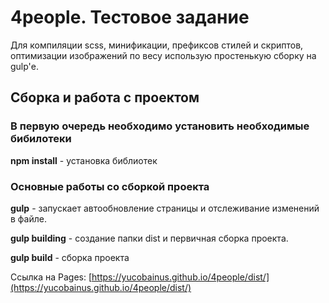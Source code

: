 # 4people. Тестовое задание

Для компиляции scss, минификации, префиксов стилей и скриптов, оптимизации изображений по весу использую простенькую сборку на gulp'е.

## Сборка и работа с проектом

### В первую очередь необходимо установить необходимые бибилотеки

**npm install** - установка библиотек

### Основные работы со сборкой проекта

**gulp** - запускает автообновление страницы и отслеживание изменений в файле.

**gulp building** - создание папки dist и первичная сборка проекта.

**gulp build** - сборка проекта

Ссылка на Pages: [https://yucobainus.github.io/4people/dist/](https://yucobainus.github.io/4people/dist/)